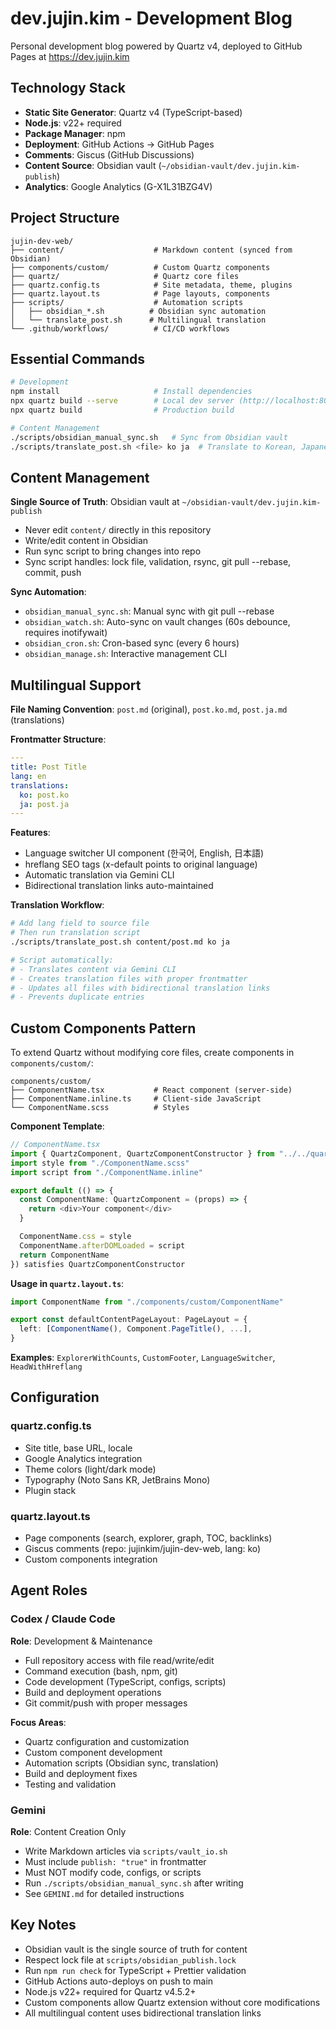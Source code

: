 # dev.jujin.kim - Development Blog

Personal development blog powered by Quartz v4, deployed to GitHub Pages at https://dev.jujin.kim

## Technology Stack

- **Static Site Generator**: Quartz v4 (TypeScript-based)
- **Node.js**: v22+ required
- **Package Manager**: npm
- **Deployment**: GitHub Actions → GitHub Pages
- **Comments**: Giscus (GitHub Discussions)
- **Content Source**: Obsidian vault (`~/obsidian-vault/dev.jujin.kim-publish`)
- **Analytics**: Google Analytics (G-X1L31BZG4V)

## Project Structure

```
jujin-dev-web/
├── content/                    # Markdown content (synced from Obsidian)
├── components/custom/          # Custom Quartz components
├── quartz/                     # Quartz core files
├── quartz.config.ts            # Site metadata, theme, plugins
├── quartz.layout.ts            # Page layouts, components
├── scripts/                    # Automation scripts
│   ├── obsidian_*.sh          # Obsidian sync automation
│   └── translate_post.sh      # Multilingual translation
└── .github/workflows/          # CI/CD workflows
```

## Essential Commands

```bash
# Development
npm install                     # Install dependencies
npx quartz build --serve        # Local dev server (http://localhost:8080)
npx quartz build                # Production build

# Content Management
./scripts/obsidian_manual_sync.sh   # Sync from Obsidian vault
./scripts/translate_post.sh <file> ko ja  # Translate to Korean, Japanese
```

## Content Management

**Single Source of Truth**: Obsidian vault at `~/obsidian-vault/dev.jujin.kim-publish`

- Never edit `content/` directly in this repository
- Write/edit content in Obsidian
- Run sync script to bring changes into repo
- Sync script handles: lock file, validation, rsync, git pull --rebase, commit, push

**Sync Automation**:
- `obsidian_manual_sync.sh`: Manual sync with git pull --rebase
- `obsidian_watch.sh`: Auto-sync on vault changes (60s debounce, requires inotifywait)
- `obsidian_cron.sh`: Cron-based sync (every 6 hours)
- `obsidian_manage.sh`: Interactive management CLI

## Multilingual Support

**File Naming Convention**: `post.md` (original), `post.ko.md`, `post.ja.md` (translations)

**Frontmatter Structure**:
```yaml
---
title: Post Title
lang: en
translations:
  ko: post.ko
  ja: post.ja
---
```

**Features**:
- Language switcher UI component (한국어, English, 日本語)
- hreflang SEO tags (x-default points to original language)
- Automatic translation via Gemini CLI
- Bidirectional translation links auto-maintained

**Translation Workflow**:
```bash
# Add lang field to source file
# Then run translation script
./scripts/translate_post.sh content/post.md ko ja

# Script automatically:
# - Translates content via Gemini CLI
# - Creates translation files with proper frontmatter
# - Updates all files with bidirectional translation links
# - Prevents duplicate entries
```

## Custom Components Pattern

To extend Quartz without modifying core files, create components in `components/custom/`:

```
components/custom/
├── ComponentName.tsx           # React component (server-side)
├── ComponentName.inline.ts     # Client-side JavaScript
└── ComponentName.scss          # Styles
```

**Component Template**:
```typescript
// ComponentName.tsx
import { QuartzComponent, QuartzComponentConstructor } from "../../quartz/components/types"
import style from "./ComponentName.scss"
import script from "./ComponentName.inline"

export default (() => {
  const ComponentName: QuartzComponent = (props) => {
    return <div>Your component</div>
  }

  ComponentName.css = style
  ComponentName.afterDOMLoaded = script
  return ComponentName
}) satisfies QuartzComponentConstructor
```

**Usage in `quartz.layout.ts`**:
```typescript
import ComponentName from "./components/custom/ComponentName"

export const defaultContentPageLayout: PageLayout = {
  left: [ComponentName(), Component.PageTitle(), ...],
}
```

**Examples**: `ExplorerWithCounts`, `CustomFooter`, `LanguageSwitcher`, `HeadWithHreflang`

## Configuration

### quartz.config.ts
- Site title, base URL, locale
- Google Analytics integration
- Theme colors (light/dark mode)
- Typography (Noto Sans KR, JetBrains Mono)
- Plugin stack

### quartz.layout.ts
- Page components (search, explorer, graph, TOC, backlinks)
- Giscus comments (repo: jujinkim/jujin-dev-web, lang: ko)
- Custom components integration

## Agent Roles

### Codex / Claude Code
**Role**: Development & Maintenance

- Full repository access with file read/write/edit
- Command execution (bash, npm, git)
- Code development (TypeScript, configs, scripts)
- Build and deployment operations
- Git commit/push with proper messages

**Focus Areas**:
- Quartz configuration and customization
- Custom component development
- Automation scripts (Obsidian sync, translation)
- Build and deployment fixes
- Testing and validation

### Gemini
**Role**: Content Creation Only

- Write Markdown articles via `scripts/vault_io.sh`
- Must include `publish: "true"` in frontmatter
- Must NOT modify code, configs, or scripts
- Run `./scripts/obsidian_manual_sync.sh` after writing
- See `GEMINI.md` for detailed instructions

## Key Notes

- Obsidian vault is the single source of truth for content
- Respect lock file at `scripts/obsidian_publish.lock`
- Run `npm run check` for TypeScript + Prettier validation
- GitHub Actions auto-deploys on push to main
- Node.js v22+ required for Quartz v4.5.2+
- Custom components allow Quartz extension without core modifications
- All multilingual content uses bidirectional translation links
